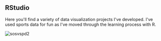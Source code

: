 ## RStudio

Here you'll find a variety of data visualization projects I've developed. I've used sports data for fun as I've moved through the learning process with R. 

![sosvspd2](https://user-images.githubusercontent.com/97853367/156207390-5197580a-57c3-4618-8709-2a4f308b5211.png)
